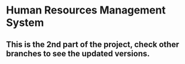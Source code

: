 # Human Resources Management System
## This is the 2nd part of the project, check other branches to see the updated versions.
